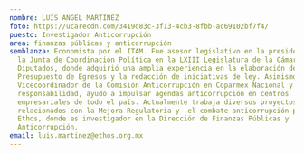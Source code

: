 ```yaml
---
nombre: LUIS ÁNGEL MARTÍNEZ
foto: https://ucarecdn.com/3419d83c-3f13-4cb3-8fbb-ac69102bf7f4/
puesto: Investigador Anticorrupción
area: finanzas públicas y anticorrupción
semblanza: Economista por el ITAM. Fue asesor legislativo en la presidencia de
  la Junta de Coordinación Política en la LXIII Legislatura de la Cámara de
  Diputados, donde adquirió una amplia experiencia en la elaboración del
  Presupuesto de Egresos y la redacción de iniciativas de ley. Asimismo, fue
  Vicecoordinador de la Comisión Anticorrupción en Coparmex Nacional y en esta
  responsabilidad, ayudó a impulsar agendas anticorrupción en centros
  empresariales de todo el país. Actualmente trabaja diversos proyectos
  relacionados con la Mejora Regulatoria y  el combate anticorrupción para
  Ethos, donde es investigador en la Dirección de Finanzas Públicas y
  Anticorrupción.
email: luis.martinez@ethos.org.mx
---
```

